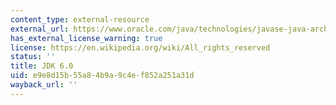 ```yaml
---
content_type: external-resource
external_url: https://www.oracle.com/java/technologies/javase-java-archive-javase6-downloads.html
has_external_license_warning: true
license: https://en.wikipedia.org/wiki/All_rights_reserved
status: ''
title: JDK 6.0
uid: e9e8d15b-55a8-4b9a-9c4e-f852a251a31d
wayback_url: ''
---
```

